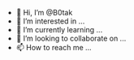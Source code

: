 - 👋 Hi, I’m @B0tak
- 👀 I’m interested in ...
- 🌱 I’m currently learning ...
- 💞️ I’m looking to collaborate on ...
- 📫 How to reach me ...

<!---
B0tak/B0tak is a ✨ special ✨ repository because its `README.md` (this file) appears on your GitHub profile.
You can click the Preview link to take a look at your changes.
--->
